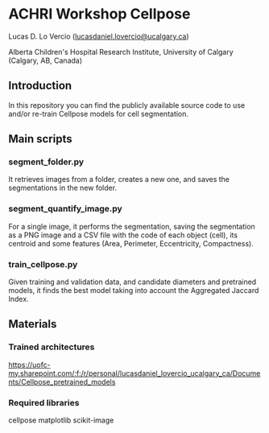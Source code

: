 # ACHRI Workshop Cellpose

Lucas D. Lo Vercio (lucasdaniel.lovercio@ucalgary.ca)

Alberta Children's Hospital Research Institute, University of Calgary (Calgary, AB, Canada)

## Introduction

In this repository you can find the publicly available source code to use and/or re-train Cellpose models for cell segmentation.

## Main scripts

### segment_folder.py

It retrieves images from a folder, creates a new one, and saves the segmentations in the new folder.

### segment_quantify_image.py

For a single image, it performs the segmentation, saving the segmentation as a PNG image and a CSV file with the code of each object (cell), its centroid and some features (Area, Perimeter, Eccentricity, Compactness).

### train_cellpose.py

Given training and validation data, and candidate diameters and pretrained models, it finds the best model taking into account the Aggregated Jaccard Index.

## Materials

### Trained architectures

https://uofc-my.sharepoint.com/:f:/r/personal/lucasdaniel_lovercio_ucalgary_ca/Documents/Cellpose_pretrained_models

### Required libraries

cellpose
matplotlib
scikit-image

